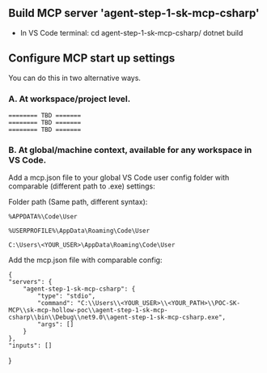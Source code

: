 ## Build MCP server 'agent-step-1-sk-mcp-csharp'

- In VS Code terminal:
    cd agent-step-1-sk-mcp-csharp/
    dotnet build

## Configure MCP start up settings

You can do this in two alternative ways.

### A. At workspace/project level.

    ======== TBD =======
    ======== TBD =======
    ======== TBD =======

### B. At global/machine context, available for any workspace in VS Code.

Add a mcp.json file to your global VS Code user config folder with comparable (different path to .exe) settings:

Folder path (Same path, different syntax):

    %APPDATA%\Code\User
    
    %USERPROFILE%\AppData\Roaming\Code\User
    
    C:\Users\<YOUR_USER>\AppData\Roaming\Code\User

Add the mcp.json file with comparable config:

    {
	"servers": {
		"agent-step-1-sk-mcp-csharp": {
			"type": "stdio",
			"command": "C:\\Users\\<YOUR_USER>\\<YOUR_PATH>\\POC-SK-MCP\\sk-mcp-hollow-poc\\agent-step-1-sk-mcp-csharp\\bin\\Debug\\net9.0\\agent-step-1-sk-mcp-csharp.exe",
			"args": []
		}
	},
	"inputs": []
}



